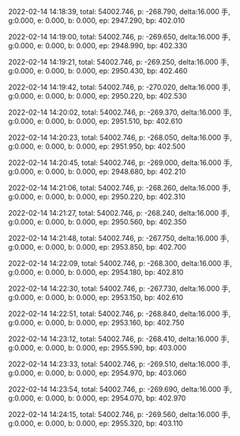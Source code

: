 2022-02-14 14:18:39, total: 54002.746, p: -268.790, delta:16.000 手, g:0.000, e: 0.000, b: 0.000, ep: 2947.290, bp: 402.010

2022-02-14 14:19:00, total: 54002.746, p: -269.650, delta:16.000 手, g:0.000, e: 0.000, b: 0.000, ep: 2948.990, bp: 402.330

2022-02-14 14:19:21, total: 54002.746, p: -269.250, delta:16.000 手, g:0.000, e: 0.000, b: 0.000, ep: 2950.430, bp: 402.460

2022-02-14 14:19:42, total: 54002.746, p: -270.020, delta:16.000 手, g:0.000, e: 0.000, b: 0.000, ep: 2950.220, bp: 402.530

2022-02-14 14:20:02, total: 54002.746, p: -269.370, delta:16.000 手, g:0.000, e: 0.000, b: 0.000, ep: 2951.510, bp: 402.610

2022-02-14 14:20:23, total: 54002.746, p: -268.050, delta:16.000 手, g:0.000, e: 0.000, b: 0.000, ep: 2951.950, bp: 402.500

2022-02-14 14:20:45, total: 54002.746, p: -269.000, delta:16.000 手, g:0.000, e: 0.000, b: 0.000, ep: 2948.680, bp: 402.210

2022-02-14 14:21:06, total: 54002.746, p: -268.260, delta:16.000 手, g:0.000, e: 0.000, b: 0.000, ep: 2950.220, bp: 402.310

2022-02-14 14:21:27, total: 54002.746, p: -268.240, delta:16.000 手, g:0.000, e: 0.000, b: 0.000, ep: 2950.560, bp: 402.350

2022-02-14 14:21:48, total: 54002.746, p: -267.750, delta:16.000 手, g:0.000, e: 0.000, b: 0.000, ep: 2953.850, bp: 402.700

2022-02-14 14:22:09, total: 54002.746, p: -268.300, delta:16.000 手, g:0.000, e: 0.000, b: 0.000, ep: 2954.180, bp: 402.810

2022-02-14 14:22:30, total: 54002.746, p: -267.730, delta:16.000 手, g:0.000, e: 0.000, b: 0.000, ep: 2953.150, bp: 402.610

2022-02-14 14:22:51, total: 54002.746, p: -268.840, delta:16.000 手, g:0.000, e: 0.000, b: 0.000, ep: 2953.160, bp: 402.750

2022-02-14 14:23:12, total: 54002.746, p: -268.410, delta:16.000 手, g:0.000, e: 0.000, b: 0.000, ep: 2955.590, bp: 403.000

2022-02-14 14:23:33, total: 54002.746, p: -269.510, delta:16.000 手, g:0.000, e: 0.000, b: 0.000, ep: 2954.970, bp: 403.060

2022-02-14 14:23:54, total: 54002.746, p: -269.690, delta:16.000 手, g:0.000, e: 0.000, b: 0.000, ep: 2954.070, bp: 402.970

2022-02-14 14:24:15, total: 54002.746, p: -269.560, delta:16.000 手, g:0.000, e: 0.000, b: 0.000, ep: 2955.320, bp: 403.110